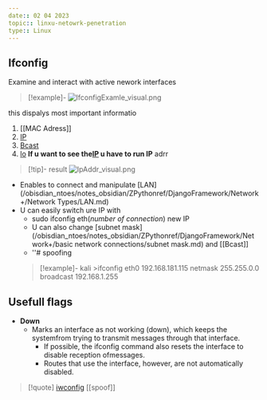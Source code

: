 ```yaml
---
date:: 02 04 2023
topic:: linxu-netowrk-penetration  
type:: Linux
---
```

## Ifconfig 
Examine and interact with active nework interfaces 

>[!example]-
>![IfconfigExamle_visual.png](/static/IfconfigExamle_visual.png)

this dispalys most important informatio 
1.  [[MAC Adress]]
2. [IP](/obisdian_ntoes/notes_obsidian/ZPythonref/DjangoFramework/Network+/Ref_OSI/IP.md)
3. [Bcast](/obisdian_ntoes/notes_obsidian/Penetration/Bcast.md)
4. [lo](/obisdian_ntoes/notes_obsidian/Penetration/lo.md)
**If u want to see the[IP](/obisdian_ntoes/notes_obsidian/ZPythonref/DjangoFramework/Network+/Ref_OSI/IP.md) u have to 
run IP**  adrr
>[!tip]- result
>![IpAddr_visual.png](/static/IpAddr_visual.png)

- Enables to connect and  manipulate [LAN](/obisdian_ntoes/notes_obsidian/ZPythonref/DjangoFramework/Network+/Network Types/LAN.md)
- U can easily switch ure IP with 
	- sudo ifconfig eth(*number of connection*) new IP
	- U can also change [subnet mask](/obisdian_ntoes/notes_obsidian/ZPythonref/DjangoFramework/Network+/basic network connections/subnet mask.md) and  [[Bcast]] 
	-  ''#  spoofing 
	>[!example]- 
	>kali >ifconfig eth0 192.168.181.115 netmask 255.255.0.0 broadcast 192.168.1.255
 
## Usefull flags 

- **Down**
	- Marks an interface as not working (down), which keeps the systemfrom trying to transmit messages through that interface. 
		-  If possible, the ifconfig command also resets the interface to disable reception ofmessages.  
		- Routes that use the interface,
		    however, are not automatically disabled.

 
>[!quote] [iwconfig](/obisdian_ntoes/notes_obsidian/Penetration/iwconfig.md) [[spoof]]